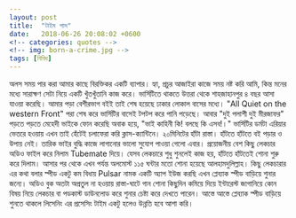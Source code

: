 ```yaml
---
layout: post
title:  "টাইম পাস"
date:   2018-06-26 20:08:02 +0600
<!-- categories: quotes -->
<!-- img: born-a-crime.jpg -->
tags: [বিবিধ]
---
```


অলস সময় পার করা আমার কাছে বিরক্তিকর একটি ব্যাপার। হ্যা, প্রচুর আজাইরা কাজে সময় নষ্ট করি আমি, কিন্ত মনের মধ্যে সারাক্ষণ সেটা নিয়ে একটি খুঁতখুঁতানি কাজ করে। ভার্সিটিতে থাকতে উত্তরা থেকে শাহজাহানপুর ৪ বছর আসা যাওয়া করেছি। আমার পড়া বেশীরভাগ বইই তাই শেষ হয়েছে ঢাকার লোকাল বাসের মধ্যে। "All Quiet on the western Front" পরা শেষ করে ভার্সিটির বাসেই টপটপ করে পানি পড়েছে। আবার "দুই পলাশী দুই মীরজাফর" পড়তে পড়তে মেহেদী ভাইকে ফোন করেছি অবাক হয়ে, "ভাই কাহিনী কি! বলছে কি এসব!।" ভার্সিটির ডর্মটা এরিয়ার ভেতরে হওয়ায় এখন তাই হেঁটেই চলাফেরা করি ক্লাস-ক্যান্টিনে। ২০মিনিটের হাঁটা রাস্তা। হাঁটতে হাঁটতে বই পড়ার ও উপায় নেই। তারিক ভাইর বুদ্ধি কাজে লাগানোর ভালো সুযোগ পাওয়া গেলো এবার। প্রয়োজনীয় বেশ কিছু লেকচার অডিও ফাইল করে নিলাম Tubemate দিয়ে। যেসব লেকচারে শুধু শুনলেই কাজ হয়, হাঁটতে হাঁটতেই শোনা শুরু করে দিলাম। আসার পর থেকে এখন পর্যন্ত অলমোস্ট ১১৫ ঘন্টার মতো শোনা হয়েছে আলহামদুলিল্লাহ।
কিছু লেকচারার এর কথা বলার স্পীড একটু কম বিধায় Pulsar নামক একটি অ্যাপ ইউজ করছি এখন প্লেব্যাক স্পীড বাড়িয়ে শুনার জন্যে।
অডিও বুক অতটা অপ্রতুল না হওয়ায় রাস্তা-ঘাটে গান শোনা কিছুদিন কমিয়ে দিয়ে ইন্টারেস্ট জাগানিয়ে কোন বিষয় নিয়ে লেকচার বা পডকাস্ট ডাউনলোড করে শুনার চেষ্টা করে দেখতে পারেন। আস্তে আস্তে প্লেব্যাক স্পীড বাড়িয়ে শুনতে থাকলে লিসেনিং এর প্রসেসিং টাইম একটু হলেও উন্নতি হবে আশা করি।

